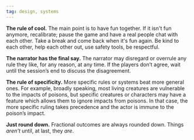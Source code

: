 ```yaml
---
tag: design, systems
---
```

**The rule of cool.** The main point is to have fun together. If it isn't fun anymore, recalibrate; pause the game and have a real people chat with each other. Take a break and come back when it's fun again. Be kind to each other, help each other out, use safety tools, be respectful.

**The narrator has the final say.** The narrator may disregard or overrule any rule they like, for any reason, at any time. If the players don’t agree, wait until the session’s end to discuss the disagreement.

**The rule of specificity.** More specific rules or systems beat more general ones. For example, broadly speaking, most living creatures are vulnerable to the impacts of poisons, but specific creatures or characters may have a feature which allows them to ignore impacts from poisons. In that case, the more specific ruling takes precedence and the actor is immune to the poison’s impact.

**Just round down.** Fractional outcomes are always rounded down. Things *aren't* until, at last, they *are*.
